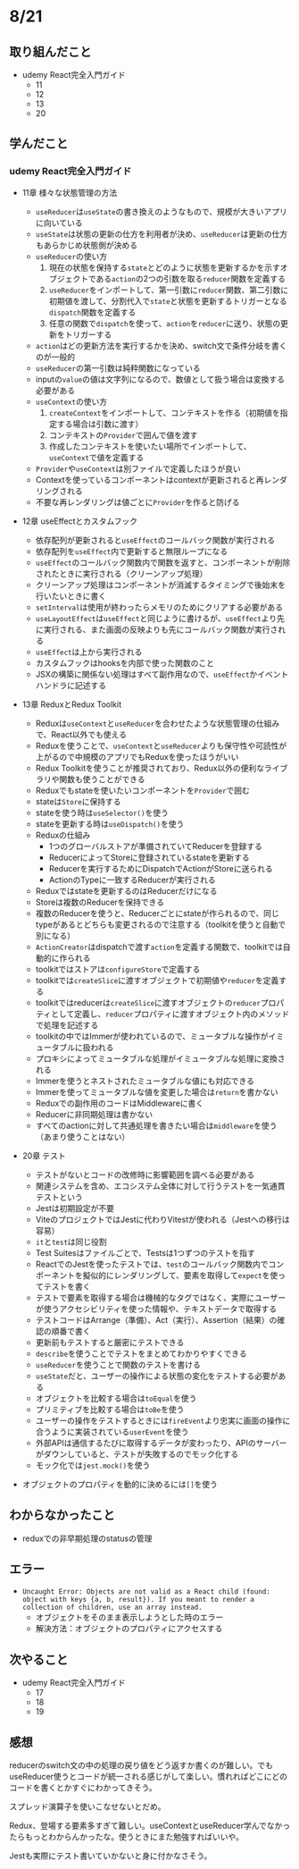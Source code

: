 # 8/21

## 取り組んだこと
- udemy React完全入門ガイド
  - 11
  - 12
  - 13
  - 20

## 学んだこと
### udemy React完全入門ガイド
- 11章 様々な状態管理の方法
  - `useReducer`は`useState`の書き換えのようなもので、規模が大きいアプリに向いている
  - `useState`は状態の更新の仕方を利用者が決め、`useReducer`は更新の仕方もあらかじめ状態側が決める
  - `useReducer`の使い方
    1. 現在の状態を保持する`state`とどのように状態を更新するかを示すオブジェクトである`action`の2つの引数を取る`reducer`関数を定義する
    2. `useReducer`をインポートして、第一引数に`reducer`関数、第二引数に初期値を渡して、分割代入で`state`と状態を更新するトリガーとなる`dispatch`関数を定義する
    3. 任意の関数で`dispatch`を使って、`action`を`reducer`に送り、状態の更新をトリガーする
  - `action`はどの更新方法を実行するかを決め、switch文で条件分岐を書くのが一般的
  - `useReducer`の第一引数は純粋関数になっている
  - inputの`value`の値は文字列になるので、数値として扱う場合は変換する必要がある
  - `useContext`の使い方
    1. `createContext`をインポートして、コンテキストを作る（初期値を指定する場合は引数に渡す）
    2. コンテキストの`Provider`で囲んで値を渡す
    3. 作成したコンテキストを使いたい場所でインポートして、`useContext`で値を定義する
  - `Provider`や`useContext`は別ファイルで定義したほうが良い
  - Contextを使っているコンポーネントはcontextが更新されると再レンダリングされる
  - 不要な再レンダリングは値ごとに`Provider`を作ると防げる
- 12章 useEffectとカスタムフック
  - 依存配列が更新されると`useEffect`のコールバック関数が実行される
  - 依存配列を`useEffect`内で更新すると無限ループになる
  - `useEffect`のコールバック関数内で関数を返すと、コンポーネントが削除されたときに実行される（クリーンアップ処理）
  - クリーンアップ処理はコンポーネントが消滅するタイミングで後始末を行いたいときに書く
  - `setInterval`は使用が終わったらメモリのためにクリアする必要がある
  - `useLayoutEffect`は`useEffect`と同じように書けるが、`useEffect`より先に実行される、また画面の反映よりも先にコールバック関数が実行される
  - `useEffect`は上から実行される
  - カスタムフックはhooksを内部で使った関数のこと
  - JSXの構築に関係ない処理はすべて副作用なので、`useEffect`かイベントハンドラに記述する
- 13章 ReduxとRedux Toolkit
  - Reduxは`useContext`と`useReducer`を合わせたような状態管理の仕組みで、React以外でも使える
  - Reduxを使うことで、`useContext`と`useReducer`よりも保守性や可読性が上がるので中規模のアプリでもReduxを使ったほうがいい
  - Redux Toolkitを使うことが推奨されており、Redux以外の便利なライブラリや関数も使うことができる
  - Reduxでもstateを使いたいコンポーネントを`Provider`で囲む
  - stateは`Store`に保持する
  - stateを使う時は`useSelector()`を使う
  - stateを更新する時は`useDispatch()`を使う
  - Reduxの仕組み
    - 1つのグローバルストアが準備されていてReducerを登録する
    - ReducerによってStoreに登録されているstateを更新する
    - Reducerを実行するためにDispatchでActionがStoreに送られる
    - ActionのTypeに一致するReducerが実行される
  - Reduxではstateを更新するのはReducerだけになる
  - Storeは複数のReducerを保持できる
  - 複数のReducerを使うと、Reducerごとにstateが作られるので、同じtypeがあるとどちらも変更されるので注意する（toolkitを使うと自動で別になる）
  - `ActionCreator`はdispatchで渡す`action`を定義する関数で、toolkitでは自動的に作られる
  - toolkitではストアは`configureStore`で定義する
  - toolkitでは`createSlice`に渡すオブジェクトで初期値や`reducer`を定義する
  - toolkitではreducerは`createSlice`に渡すオブジェクトの`reducer`プロパティとして定義し、`reducer`プロパティに渡すオブジェクト内のメソッドで処理を記述する
  - toolkitの中ではImmerが使われているので、ミュータブルな操作がイミュータブルに扱われる
  - プロキシによってミュータブルな処理がイミュータブルな処理に変換される
  - Immerを使うとネストされたミュータブルな値にも対応できる
  - Immerを使ってミュータブルな値を変更した場合は`return`を書かない
  - Reduxでの副作用のコードはMiddlewareに書く
  - Reducerに非同期処理は書かない
  - すべてのactionに対して共通処理を書きたい場合は`middleware`を使う（あまり使うことはない）
- 20章 テスト
  - テストがないとコードの改修時に影響範囲を調べる必要がある
  - 関連システムを含め、エコシステム全体に対して行うテストを一気通貫テストという
  - Jestは初期設定が不要
  - ViteのプロジェクトではJestに代わりVitestが使われる（Jestへの移行は容易）
  - `it`と`test`は同じ役割
  - Test Suitesはファイルごとで、Testsは1つずつのテストを指す
  - ReactでのJestを使ったテストでは、`test`のコールバック関数内でコンポーネントを擬似的にレンダリングして、要素を取得して`expect`を使ってテストを書く
  - テストで要素を取得する場合は機械的なタグではなく、実際にユーザーが使うアクセシビリティを使った情報や、テキストデータで取得する
  - テストコードはArrange（準備）、Act（実行）、Assertion（結果）の確認の順番で書く
  - 更新前もテストすると厳密にテストできる
  - `describe`を使うことでテストをまとめてわかりやすくできる
  - `useReducer`を使うことで関数のテストを書ける
  - `useState`だと、ユーザーの操作による状態の変化をテストする必要がある
  - オブジェクトを比較する場合は`toEqual`を使う
  - プリミティブを比較する場合は`toBe`を使う
  - ユーザーの操作をテストするときには`fireEvent`より忠実に画面の操作に合うように実装されている`userEvent`を使う
  - 外部APIは通信するたびに取得するデータが変わったり、APIのサーバーがダウンしていると、テストが失敗するのでモック化する
  - モック化では`jest.mock()`を使う

- オブジェクトのプロパティを動的に決めるには`[]`を使う

## わからなかったこと
- reduxでの非早期処理のstatusの管理

## エラー
- `Uncaught Error: Objects are not valid as a React child (found: object with keys {a, b, result}). If you meant to render a collection of children, use an array instead.`
  - オブジェクトをそのまま表示しようとした時のエラー
  - 解決方法：オブジェクトのプロパティにアクセスする


## 次やること
- udemy React完全入門ガイド
  - 17
  - 18
  - 19

## 感想
reducerのswitch文の中の処理の戻り値をどう返すか書くのが難しい。でもuseReducer使うとコードが統一される感じがして楽しい。慣れればどこにどのコードを書くとかすぐにわかってきそう。

スプレッド演算子を使いこなせないとだめ。

Redux、登場する要素多すぎて難しい。useContextとuseReducer学んでなかったらもっとわからんかったな。使うときにまた勉強すればいいや。

Jestも実際にテスト書いていかないと身に付かなさそう。